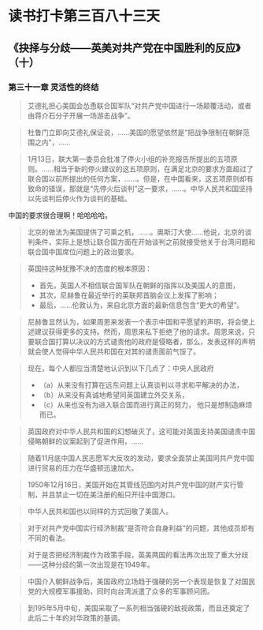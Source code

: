 读书打卡第三百八十三天
===
《抉择与分歧——英美对共产党在中国胜利的反应》（十）
---

### 第三十一章 灵活性的终结

> 艾德礼担心美国会怂恿联合国军队“对共产党中国进行一场颠覆活动，或者由蒋介石分子开展一场游击战争”。

> 杜鲁门立即向艾德礼保证说，……美国的愿望依然是“把战争限制在朝鲜范围之内”，……

> 1月13日，联大第一委员会批准了停火小组的补充报告所提出的五项原则。……相当于新的停火建议的这五项原则，在满足北京的要求方面超过了联合国以前所提出的任何方案，……。但是，在中国看来，这五项原则却有致命的错误，那就是“先停火后谈判”这一要求，……。中华人民共和国坚持以先谈判后停火作为谈判的基础。

中国的要求很合理啊！哈哈哈哈。

> 北京的做法为美国提供了可乘之机，……。奥斯汀大使……他说，北京的谈判条件，实际上是想让联合国方面在开始谈判之前就接受他关于台湾问题和联合国中国席位问题上的政治要求。

> 英国持这种犹豫不决的态度的根本原因：
> * 首先，英国人不相信联合国军队在朝鲜的指挥以及美国人的意图，
> * 其次，尼赫鲁在最近举行的英联邦首脑会议上发挥了影响；
> * 最后，……伦敦认为，来自北京方面的最新信息包含“更大的希望”。

> 尼赫鲁显然认为，如果周恩来发表一个表示中国和平愿望的声明，将会使上述建议获得更多的支持。然而，周恩来私下拒绝了他的请求。周恩来说，只要联合国打算以决议的方式谴责他的政府是侵略者，那么，发表这样的声明就会使人觉得中华人民共和国在对其的谴责面前气馁了。

> 现在，每个人都应当清楚地认识到以下几点了：中央人民政府
> * （a）从来没有打算在远东问题上认真谈判以寻求和平解决的办法，
> * （b）从来没有真诚地希望同英国建立外交关系，
> * （c）从来也没有为进入联合国而进行真正的努力，
> 他只是想制造麻烦而已。

> 英国政府对中华人民共和国的幻想破灭了，这可能对英国支持美国谴责中国侵略朝鲜的议案起到了促进作用，……

> 随着11月底中国人民志愿军大反攻的发动，要求全面禁止美国同共产党中国进行贸易的压力在华盛顿迅速加大。

> 1950年12月16日，美国开始在其管线范围内对共产党中国的财产实行管制，并且禁止一切在美注册的船只开往中国港口。

> 中华人民共和国也以同样的方式回敬了美国人。

> 对于对共产党中国实行经济制裁“是否符合自身利益”的问题，其他成员却有不同的看法。

> 对于是否把经济制裁作为政策手段，英美两国的看法再次出现了重大分歧——这种分歧的第一次出现是在1949年。

> 中国介入朝鲜战争后，美国政府立场趋于强硬的另一个表现是恢复了对国民党的大规模军事援助，同时向台湾派遣了众多的军事顾问团。

> 到195年5月中旬，美国采取了一系列相当强硬的敌视政策，而且还奠定了此后二十年的对华政策的基调。